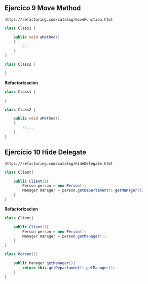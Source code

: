 ## Ejercico 9 Move Method

`https://refactoring.com/catalog/moveFunction.html`

``` java
class Class1 {

    public void aMethod()
    {
        //...
    }
}

class Class2 {

}
```

**Refactorizacion**

``` java
class Class1 {

}

class Class2 {

    public void aMethod()
    {
        //...
    }
}
```

## Ejercicio 10 Hide Delegate

`https://refactoring.com/catalog/hideDelegate.html`

``` java
class Client{

    public Client(){
        Person person = new Person();
        Manager manager = person.getDepartament().getManager();
    }
}
```

**Refactorizacion**

``` java
class Client{

    public Client(){
        Person person = new Person();
        Manager manager = person.getManager();
    }
}

class Person(){

    public Manager getManager(){
        return this.getDepartament().getManager();
    }
}
```